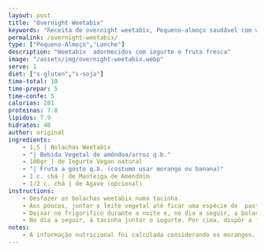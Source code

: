 ```yaml
---
layout: post
title: "Overnight Weetabix"
keywords: "Receita de overnight weetabix, Pequeno-almoço saudável com weetabix, Weetabix com iogurte e fruta, Como fazer overnight weetabix, Lanche rápido e vegano"
permalink: /overnight-weetabix/
type: ["Pequeno-Almoço","Lanche"]
description: "Weetabix  adormecidos com iogurte e fruta fresca"
image: "/assets/img/overnight-weetabix.webp"
serve: 1
diet: ["s-gluten","s-soja"]
time-total: 10
time-prepar: 5 
time-confe: 5
calorias: 281
proteinas: 7.8
lipidos: 7.9
hidratos: 48
author: original
ingredients:
    - 1,5 | Bolachas Weetabix
    - "| Bebida Vegetal de amêndoa/arroz q.b."
    - 100gr | de Iogurte Vegan natural
    - "| Fruta a gosto q.b. (costumo usar morango ou banana)"
    - 1 c. chá | de Manteiga de Amendoim
    - 1/2 c. chá | de Agave (opcional)
instructions:
    - Desfazer as bolachas weetabix numa tacinha.
    - Aos poucos, juntar o leite vegetal até ficar uma espécie de  pasta com alguma consistência. A ideia não é que fique líquida.
    - Deixar no frigorifico durante a noite e, no dia a seguir, a bolacha deverá estar numa textura tipo _cheesecake_.
    - No dia a seguir, à tacinha juntar o iogurte. Por cima, dispôr a fruta cortada e finalizar com um fio de manteiga de amendoim e de agave (opcional).
notes:
    - A informação nutricional foi calculada considerando os morangos.
---
```

